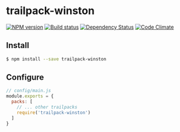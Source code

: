 # trailpack-winston

[![NPM version][npm-image]][npm-url]
[![Build status][ci-image]][ci-url]
[![Dependency Status][daviddm-image]][daviddm-url]
[![Code Climate][codeclimate-image]][codeclimate-url]


## Install

```sh
$ npm install --save trailpack-winston
```

## Configure

```js
// config/main.js
module.exports = {
  packs: [
    // ... other trailpacks
    require('trailpack-winston')
  ]
}
```

[npm-image]: https://img.shields.io/npm/v/trailpack-winston.svg?style=flat-square
[npm-url]: https://npmjs.org/package/trailpack-winston
[ci-image]: https://img.shields.io/travis/trailsjs/trailpack-winston/master.svg?style=flat-square
[ci-url]: https://travis-ci.org/trailsjs/trailpack-winston
[daviddm-image]: http://img.shields.io/david/trailsjs/trailpack-winston.svg?style=flat-square
[daviddm-url]: https://david-dm.org/trailsjs/trailpack-winston
[codeclimate-image]: https://img.shields.io/codeclimate/github/trailsjs/trailpack-winston.svg?style=flat-square
[codeclimate-url]: https://codeclimate.com/github/trailsjs/trailpack-winston

